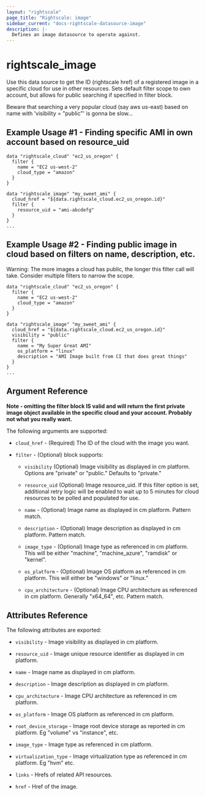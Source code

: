```yaml
---
layout: "rightscale"
page_title: "Rightscale: image"
sidebar_current: "docs-rightscale-datasource-image"
description: |-
  Defines an image datasource to operate against.
---
```


# rightscale_image

Use this data source to get the ID (rightscale href) of a registered image in a specific cloud for use in other resources.  Sets default filter scope to own account, but allows for public searching if specified in filter block.

Beware that searching a very popular cloud (say aws us-east) based on name with 'visibility = "public"' is gonna be slow...

## Example Usage #1 - Finding specific AMI in own account based on resource_uid

```hcl
data "rightscale_cloud" "ec2_us_oregon" {
  filter {
    name = "EC2 us-west-2"
    cloud_type = "amazon"
  }
}

data "rightscale_image" "my_sweet_ami" {
  cloud_href = "${data.rightscale_cloud.ec2_us_oregon.id}"
  filter {
    resource_uid = "ami-abcdefg"
  }
}
...
```

## Example Usage #2 - Finding public image in cloud based on filters on name, description, etc.

Warning: The more images a cloud has public, the longer this filter call will take.  Consider multiple filters to narrow the scope.

```hcl
data "rightscale_cloud" "ec2_us_oregon" {
  filter {
    name = "EC2 us-west-2"
    cloud_type = "amazon"
  }
}

data "rightscale_image" "my_sweet_ami" {
  cloud_href = "${data.rightscale_cloud.ec2_us_oregon.id}"
  visibility = "public"
  filter {
    name = "My Super Great AMI"
    os_platform = "linux"
    description = "AMI Image built from CI that does great things"
  }
}
...
```

## Argument Reference

**Note - omitting the filter block IS valid and will return the first private image object available in the specific cloud and your account.  Probably not what you really want.**

The following arguments are supported:

* `cloud_href` - (Required) The ID of the cloud with the image you want.

* `filter` - (Optional) block supports:

  * `visibility` (Optional) Image visibility as displayed in cm platform.  Options are "private" or "public."  Defaults to "private."

  * `resource_uid` (Optional) Image resource_uid.  If this filter option is set, additional retry logic will be enabled to wait up to 5 minutes for cloud resources to be polled and populated for use.

  * `name` - (Optional) Image name as displayed in cm platform.  Pattern match.

  * `description` - (Optional) Image description as displayed in cm platform.  Pattern match.

  * `image_type` - (Optional) Image type as referenced in cm platform. This will be either "machine", "machine_azure", "ramdisk" or "kernel".

  * `os_platform` - (Optional) Image OS platform as referenced in cm platform.  This will either be "windows" or "linux."

  * `cpu_architecture` - (Optional) Image CPU architecture as referenced in cm platform.  Generally "x64_64", etc.  Pattern match.

## Attributes Reference

The following attributes are exported:

* `visibility` - Image visibility as displayed in cm platform.

* `resource_uid` - Image unique resource identifier as displayed in cm platform.

* `name` - Image name as displayed in cm platform.

* `description` - Image description as displayed in cm platform.

* `cpu_architecture` - Image CPU architecture as referenced in cm platform.

* `os_platform` - Image OS platform as referenced in cm platform.

* `root_device_storage` - Image root device storage as reported in cm platform.  Eg "volume" vs "instance", etc.

* `image_type` - Image type as referenced in cm platform.

* `virtualization_type` - Image virtualization type as referenced in cm platform. Eg "hvm" etc.

* `links` - Hrefs of related API resources.

* `href` - Href of the image.